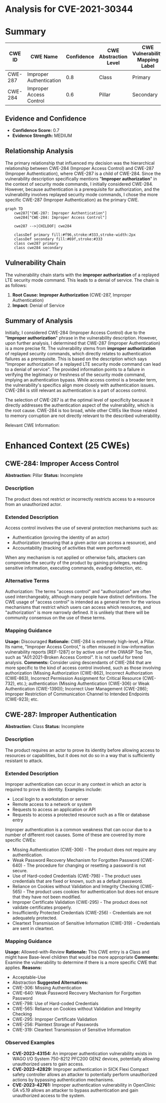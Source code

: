 # Analysis for CVE-2021-30344

# Summary
| CWE ID | CWE Name | Confidence | CWE Abstraction Level | CWE Vulnerability Mapping Label | CWE-Vulnerability Mapping Notes |
|---|---|---|---|---|---|
| CWE-287 | Improper Authentication | 0.8 | Class | Primary | Allowed-with-Review |
| CWE-284 | Improper Access Control | 0.6 | Pillar | Secondary | Discouraged |

## Evidence and Confidence

*   **Confidence Score:** 0.7
*   **Evidence Strength:** MEDIUM

## Relationship Analysis
The primary relationship that influenced my decision was the hierarchical relationship between CWE-284 (Improper Access Control) and CWE-287 (Improper Authentication), where CWE-287 is a child of CWE-284. Since the vulnerability description specifically mentions "**Improper authorization**" in the context of security mode commands, I initially considered CWE-284. However, because authentication is a prerequisite for authorization, and the vulnerability involves replayed security mode commands, I chose the more specific CWE-287 (Improper Authentication) as the primary CWE.

```mermaid
graph TD
    cwe287["CWE-287: Improper Authentication"]
    cwe284["CWE-284: Improper Access Control"]

    cwe287 -->|CHILDOF| cwe284

    classDef primary fill:#f96,stroke:#333,stroke-width:2px
    classDef secondary fill:#69f,stroke:#333
    class cwe287 primary
    class cwe284 secondary
```

## Vulnerability Chain
The vulnerability chain starts with the **improper authorization** of a replayed LTE security mode command. This leads to a denial of service. The chain is as follows:
1.  **Root Cause:** **Improper Authorization** (CWE-287, Improper Authentication)
2.  **Impact:** Denial of Service

## Summary of Analysis
Initially, I considered CWE-284 (Improper Access Control) due to the "**Improper authorization**" phrase in the vulnerability description. However, upon further analysis, I determined that CWE-287 (Improper Authentication) is a more precise fit. The vulnerability stems from **improper authorization** of replayed security commands, which directly relates to authentication failures as a prerequisite. This is based on the description which says "Improper authorization of a replayed LTE security mode command can lead to a denial of service". The provided information points to a failure in verifying the legitimacy or freshness of the security mode command, implying an authentication bypass. While access control is a broader term, the vulnerability's specifics align more closely with authentication issues. CWE-284 is still relevant as authentication is a part of access control.

The selection of CWE-287 is at the optimal level of specificity because it directly addresses the authentication aspect of the vulnerability, which is the root cause. CWE-284 is too broad, while other CWEs like those related to memory corruption are not directly relevant to the described vulnerability.

Relevant CWE Information:

# Enhanced Context (25 CWEs)

## CWE-284: Improper Access Control
**Abstraction:** Pillar
**Status:** Incomplete

### Description
The product does not restrict or incorrectly restricts access to a resource from an unauthorized actor.

### Extended Description
Access control involves the use of several protection mechanisms such as:

*   Authentication (proving the identity of an actor)
*   Authorization (ensuring that a given actor can access a resource), and
*   Accountability (tracking of activities that were performed)

When any mechanism is not applied or otherwise fails, attackers can compromise the security of the product by gaining privileges, reading sensitive information, executing commands, evading detection, etc.

### Alternative Terms
Authorization: The terms "access control" and "authorization" are often used interchangeably, although many people have distinct definitions. The CWE usage of "access control" is intended as a general term for the various mechanisms that restrict which users can access which resources, and "authorization" is more narrowly defined. It is unlikely that there will be community consensus on the use of these terms.

### Mapping Guidance
**Usage:** Discouraged
**Rationale:** CWE-284 is extremely high-level, a Pillar. Its name, "Improper Access Control," is often misused in low-information vulnerability reports [REF-1287] or by active use of the OWASP Top Ten, such as "A01:2021-Broken Access Control". It is not useful for trend analysis.
**Comments:** Consider using descendants of CWE-284 that are more specific to the kind of access control involved, such as those involving authorization (Missing Authorization (CWE-862), Incorrect Authorization (CWE-863), Incorrect Permission Assignment for Critical Resource (CWE-732), etc.); authentication (Missing Authentication (CWE-306) or Weak Authentication (CWE-1390)); Incorrect User Management (CWE-286); Improper Restriction of Communication Channel to Intended Endpoints (CWE-923); etc.

## CWE-287: Improper Authentication
**Abstraction:** Class
**Status:** Incomplete

### Description
The product requires an actor to prove its identity before allowing access to resources or capabilities, but it does not do so in a way that is sufficiently resistant to attack.

### Extended Description
Improper authentication can occur in any context in which an actor is required to prove its identity. Examples include:

*   Local login to a workstation or server
*   Remote access to a network or system
*   Requests to access an application or API
*   Requests to access a protected resource such as a file or database entry

Improper authentication is a common weakness that can occur due to a number of different root causes. Some of these are covered by more specific CWEs:

*   Missing Authentication (CWE-306) - The product does not require any authentication.
*   Weak Password Recovery Mechanism for Forgotten Password (CWE-640) - The procedure for changing or resetting a password is not secure.
*   Use of Hard-coded Credentials (CWE-798) - The product uses credentials that are fixed or known, such as a default password.
*   Reliance on Cookies without Validation and Integrity Checking (CWE-565) - The product uses cookies for authentication but does not ensure that they have not been modified.
*   Improper Certificate Validation (CWE-295) - The product does not validate certificates properly.
*   Insufficiently Protected Credentials (CWE-256) - Credentials are not adequately protected.
*   Cleartext Transmission of Sensitive Information (CWE-319) - Credentials are sent in cleartext.

### Mapping Guidance
**Usage:** Allowed-with-Review
**Rationale:** This CWE entry is a Class and might have Base-level children that would be more appropriate
**Comments:** Examine the vulnerability to determine if there is a more specific CWE that applies.
**Reasons:**
- Acceptable-Use
- Abstraction
**Suggested Alternatives:**
- CWE-306: Missing Authentication
- CWE-640: Weak Password Recovery Mechanism for Forgotten Password
- CWE-798: Use of Hard-coded Credentials
- CWE-565: Reliance on Cookies without Validation and Integrity Checking
- CWE-295: Improper Certificate Validation
- CWE-256: Plaintext Storage of Passwords
- CWE-319: Cleartext Transmission of Sensitive Information

### Observed Examples
*   **CVE-2023-43154:** An improper authentication vulnerability exists in WAGO I/O System 750-8212 PFC200 GEN2 devices, potentially allowing unauthorized users to gain access.
*   **CVE-2023-42829:** Improper authentication in SICK Flexi Compact safety controller allows an attacker to potentially perform unauthorized actions by bypassing authentication mechanisms.
*   **CVE-2023-42761:** Improper authentication vulnerability in OpenClinic GA v5.19 allows an attacker to bypass authentication and gain unauthorized access to the system.